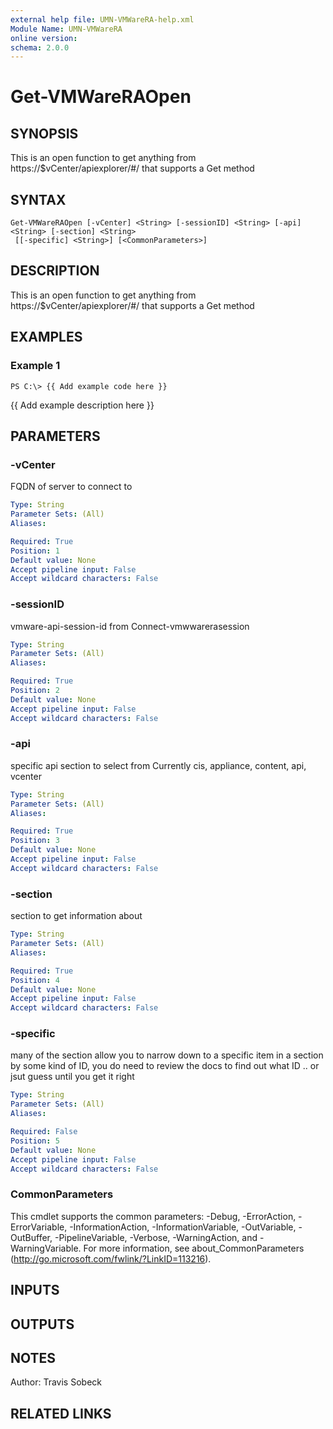 ```yaml
---
external help file: UMN-VMWareRA-help.xml
Module Name: UMN-VMWareRA
online version:
schema: 2.0.0
---
```


# Get-VMWareRAOpen

## SYNOPSIS
This is an open function to get anything from https://$vCenter/apiexplorer/#/ that supports a Get method

## SYNTAX

```
Get-VMWareRAOpen [-vCenter] <String> [-sessionID] <String> [-api] <String> [-section] <String>
 [[-specific] <String>] [<CommonParameters>]
```

## DESCRIPTION
This is an open function to get anything from https://$vCenter/apiexplorer/#/ that supports a Get method

## EXAMPLES

### Example 1
```
PS C:\> {{ Add example code here }}
```

{{ Add example description here }}

## PARAMETERS

### -vCenter
FQDN of server to connect to

```yaml
Type: String
Parameter Sets: (All)
Aliases:

Required: True
Position: 1
Default value: None
Accept pipeline input: False
Accept wildcard characters: False
```

### -sessionID
vmware-api-session-id from Connect-vmwwarerasession

```yaml
Type: String
Parameter Sets: (All)
Aliases:

Required: True
Position: 2
Default value: None
Accept pipeline input: False
Accept wildcard characters: False
```

### -api
specific api section to select from Currently cis, appliance, content, api, vcenter

```yaml
Type: String
Parameter Sets: (All)
Aliases:

Required: True
Position: 3
Default value: None
Accept pipeline input: False
Accept wildcard characters: False
```

### -section
section to get information about

```yaml
Type: String
Parameter Sets: (All)
Aliases:

Required: True
Position: 4
Default value: None
Accept pipeline input: False
Accept wildcard characters: False
```

### -specific
many of the section allow you to narrow down to a specific item in a section by some kind of ID, you do need to review the docs to find out what ID ..
or jsut guess until you get it right

```yaml
Type: String
Parameter Sets: (All)
Aliases:

Required: False
Position: 5
Default value: None
Accept pipeline input: False
Accept wildcard characters: False
```

### CommonParameters
This cmdlet supports the common parameters: -Debug, -ErrorAction, -ErrorVariable, -InformationAction, -InformationVariable, -OutVariable, -OutBuffer, -PipelineVariable, -Verbose, -WarningAction, and -WarningVariable. For more information, see about_CommonParameters (http://go.microsoft.com/fwlink/?LinkID=113216).

## INPUTS

## OUTPUTS

## NOTES
Author: Travis Sobeck

## RELATED LINKS
